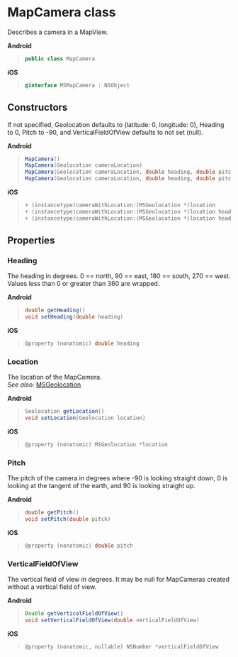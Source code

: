 
# MapCamera class

Describes a camera in a MapView.

**Android**

>```java
> public class MapCamera
>```

**iOS**

>```objectivec
> @interface MSMapCamera : NSObject

## Constructors

If not specified, Geolocation defaults to (latitude: 0, longitude: 0), Heading to 0, Pitch to -90, and VerticalFieldOfView defaults to not set (null).

**Android**

>```java
> MapCamera()
> MapCamera(Geolocation cameraLocation) 
> MapCamera(Geolocation cameraLocation, double heading, double pitch)
> MapCamera(Geolocation cameraLocation, double heading, double pitch, double verticalFieldOfView)
>```

**iOS**

>```objectivec + (instancetype)camera
> + (instancetype)cameraWithLocation:(MSGeolocation *)location
> + (instancetype)cameraWithLocation:(MSGeolocation *)location heading:(double)heading pitch:(double)pitch
> + (instancetype)cameraWithLocation:(MSGeolocation *)location heading:(double)heading pitch:(double)pitch verticalFieldOfView:(double)fov
>```  

## Properties

### Heading

The heading in degrees. 0 == north, 90 == east, 180 == south, 270 == west. Values less than 0 or greater than 360 are wrapped.

**Android**

>```java
> double getHeading()
> void setHeading(double heading)
>```

**iOS**

>```objectivec
> @property (nonatomic) double heading
>```  


### Location

The location of the MapCamera.  
_See also:_ [MSGeolocation](Geolocation-class.md)

**Android**

>```java
> Geolocation getLocation()
> void setLocation(Geolocation location)
>```

**iOS**

>```objectivec
> @property (nonatomic) MSGeolocation *location
>```  

### Pitch

The pitch of the camera in degrees where -90 is looking straight down, 0 is looking at the tangent of the earth, and 90 is looking straight up.

**Android**

>```java
> double getPitch()
> void setPitch(double pitch)
>```

**iOS**

>```objectivec
> @property (nonatomic) double pitch
>```  

### VerticalFieldOfView

The vertical field of view in degrees. It may be null for MapCameras created without a vertical field of view.

**Android**

>```java
> Double getVerticalFieldOfView()
> void setVerticalFieldOfView(double verticalFieldOfView)
>```

**iOS**

>```objectivec
> @property (nonatomic, nullable) NSNumber *verticalFieldOfView
>```  
